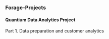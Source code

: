 ### Forage-Projects
#### Quantium Data Analytics Project
Part 1. Data preparation and customer analytics
